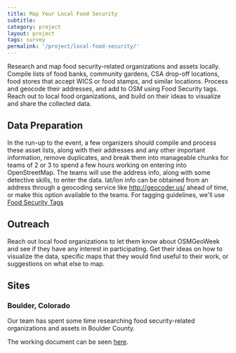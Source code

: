 ```yaml
---
title: Map Your Local Food Security
subtitle: 
category: project
layout: project
tags: survey
permalink: '/project/local-food-security/'
---
```


Research and map food security-related organizations and assets locally. Compile lists of food banks, community gardens, CSA drop-off locations, food stores that accept WICS or food stamps, and similar locations. Process and geocode their addresses, and add to OSM using Food Security tags. Reach out to local food organizations, and build on their ideas to visualize and share the collected data.

## Data Preparation

In the run-up to the event, a few organizers should compile and process these asset lists, along with their addresses and any other important information, remove duplicates, and break them into manageable chunks for teams of 2 or 3 to spend a few hours working on entering into OpenStreetMap.  The teams will use the address info, along with some detective skills, to enter the data. lat/lon info can be obtained from an address through a geocoding service like <a href="http://geocoder.us/">http://geocoder.us/</a> ahead of time, or make this option available to the teams. For tagging guidelines, we'll use <a href="http://wiki.openstreetmap.org/wiki/Food_security">Food Security Tags</a>

## Outreach

Reach out local food organizations to let them know about OSMGeoWeek and see if they have any interest in participating. Get their ideas on how to visualize the data, specific maps that they would find useful to their work, or suggestions on what else to map.

## Sites
### Boulder, Colorado

Our team has spent some time researching food security-related organizations and assets in Boulder County. 

The working document can be seen <a href="https://docs.google.com/spreadsheets/d/1gC8QuUWfJpU4lkzpRdMJU8ilRMoJw-9OI4ka4LKV3ZY/edit#gid=0">here</a>.

